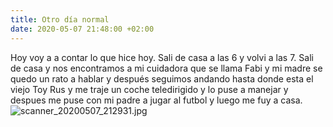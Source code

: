 ```yaml
---
title: Otro día normal
date: 2020-05-07 21:48:00 +02:00
---
```


Hoy voy a a contar lo que hice hoy. Sali de casa a las 6 y volvi a las 7. Sali de casa y nos encontramos a mi cuidadora que se llama Fabi y mi madre se quedo un rato a hablar y después seguimos andando hasta donde esta el viejo Toy Rus y me traje un coche teledirigido y lo puse a manejar y despues me puse con mi padre a jugar al futbol y luego me fuy a casa.
![scanner_20200507_212931.jpg](/uploads/scanner_20200507_212931.jpg)